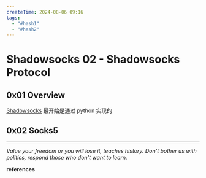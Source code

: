 ```yaml
---
createTime: 2024-08-06 09:16
tags:
  - "#hash1"
  - "#hash2"
---
```


# Shadowsocks 02 - Shadowsocks Protocol

## 0x01 Overview


[Shadowsocks](https://github.com/shadowsocks/shadowsocks/tree/master) 最开始是通过 python 实现的

## 0x02 Socks5

---
*Value your freedom or you will lose it, teaches history. Don't bother us with politics, respond those who don't want to learn.*

**references**

